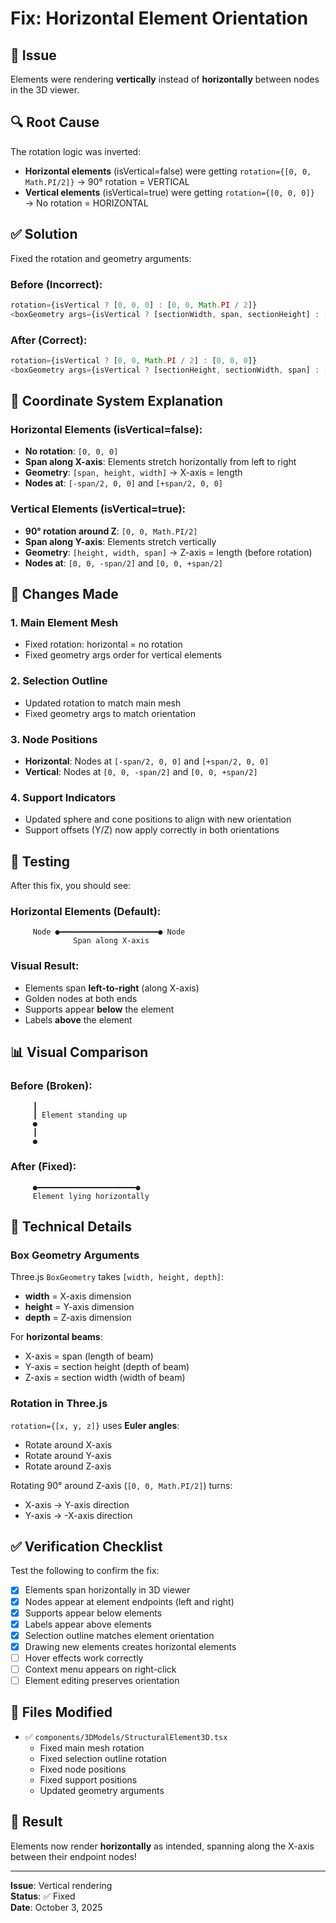 # Fix: Horizontal Element Orientation 

## 🐛 Issue
Elements were rendering **vertically** instead of **horizontally** between nodes in the 3D viewer.

## 🔍 Root Cause
The rotation logic was inverted:
- **Horizontal elements** (isVertical=false) were getting `rotation={[0, 0, Math.PI/2]}` → 90° rotation = VERTICAL
- **Vertical elements** (isVertical=true) were getting `rotation={[0, 0, 0]}` → No rotation = HORIZONTAL

## ✅ Solution
Fixed the rotation and geometry arguments:

### Before (Incorrect):
```typescript
rotation={isVertical ? [0, 0, 0] : [0, 0, Math.PI / 2]}
<boxGeometry args={isVertical ? [sectionWidth, span, sectionHeight] : [span, sectionHeight, sectionWidth]} />
```

### After (Correct):
```typescript
rotation={isVertical ? [0, 0, Math.PI / 2] : [0, 0, 0]}
<boxGeometry args={isVertical ? [sectionHeight, sectionWidth, span] : [span, sectionHeight, sectionWidth]} />
```

## 📐 Coordinate System Explanation

### Horizontal Elements (isVertical=false):
- **No rotation**: `[0, 0, 0]`
- **Span along X-axis**: Elements stretch horizontally from left to right
- **Geometry**: `[span, height, width]` → X-axis = length
- **Nodes at**: `[-span/2, 0, 0]` and `[+span/2, 0, 0]`

### Vertical Elements (isVertical=true):
- **90° rotation around Z**: `[0, 0, Math.PI/2]`
- **Span along Y-axis**: Elements stretch vertically
- **Geometry**: `[height, width, span]` → Z-axis = length (before rotation)
- **Nodes at**: `[0, 0, -span/2]` and `[0, 0, +span/2]`

## 🎯 Changes Made

### 1. Main Element Mesh
- Fixed rotation: horizontal = no rotation
- Fixed geometry args order for vertical elements

### 2. Selection Outline
- Updated rotation to match main mesh
- Fixed geometry args to match orientation

### 3. Node Positions
- **Horizontal**: Nodes at `[-span/2, 0, 0]` and `[+span/2, 0, 0]`
- **Vertical**: Nodes at `[0, 0, -span/2]` and `[0, 0, +span/2]`

### 4. Support Indicators
- Updated sphere and cone positions to align with new orientation
- Support offsets (Y/Z) now apply correctly in both orientations

## 🧪 Testing

After this fix, you should see:

### Horizontal Elements (Default):
```
     Node ●━━━━━━━━━━━━━━━━━━━━━━● Node
              Span along X-axis
```

### Visual Result:
- Elements span **left-to-right** (along X-axis)
- Golden nodes at both ends
- Supports appear **below** the element
- Labels **above** the element

## 📊 Visual Comparison

### Before (Broken):
```
     ┃
     ┃ Element standing up
     ●
     ┃
     ●
```

### After (Fixed):
```
     ●━━━━━━━━━━━━━━━━━━━━━━● 
     Element lying horizontally
```

## 🔧 Technical Details

### Box Geometry Arguments
Three.js `BoxGeometry` takes `[width, height, depth]`:
- **width** = X-axis dimension
- **height** = Y-axis dimension  
- **depth** = Z-axis dimension

For **horizontal beams**:
- X-axis = span (length of beam)
- Y-axis = section height (depth of beam)
- Z-axis = section width (width of beam)

### Rotation in Three.js
`rotation={[x, y, z]}` uses **Euler angles**:
- Rotate around X-axis
- Rotate around Y-axis
- Rotate around Z-axis

Rotating 90° around Z-axis (`[0, 0, Math.PI/2]`) turns:
- X-axis → Y-axis direction
- Y-axis → -X-axis direction

## ✅ Verification Checklist

Test the following to confirm the fix:

- [x] Elements span horizontally in 3D viewer
- [x] Nodes appear at element endpoints (left and right)
- [x] Supports appear below elements
- [x] Labels appear above elements
- [x] Selection outline matches element orientation
- [x] Drawing new elements creates horizontal elements
- [ ] Hover effects work correctly
- [ ] Context menu appears on right-click
- [ ] Element editing preserves orientation

## 📝 Files Modified

- ✅ `components/3DModels/StructuralElement3D.tsx`
  - Fixed main mesh rotation
  - Fixed selection outline rotation
  - Fixed node positions
  - Fixed support positions
  - Updated geometry arguments

## 🎉 Result

Elements now render **horizontally** as intended, spanning along the X-axis between their endpoint nodes!

---

**Issue**: Vertical rendering  
**Status**: ✅ Fixed  
**Date**: October 3, 2025
